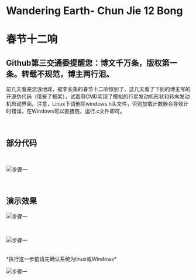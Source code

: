 # Wandering Earth- Chun Jie 12 Bong

# 春节十二响
## Github第三交通委提醒您：博文千万条，版权第一条。转载不规范，博主两行泪。


前几天看完流浪地球，被李长条的春节十二响惊到了，这几天看了下别的博主写的开源伪代码（借鉴了框架），试着用CMD实现了模拟的行星发动机形状和转向发动机启动界面。注意，Linux下请删除windows.h头文件，否则加载计数器会导致计时错误，在Windows可以直接跑，运行.c文件即可。


<br>

## 部分代码

<br>

![步骤一](https://img-blog.csdnimg.cn/20190220173310301.png)

<br>

## 演示效果


![步骤一](https://img-blog.csdnimg.cn/20190220173349970.png)

<br>

![步骤一](https://img-blog.csdnimg.cn/20190220173407504.png)

<br>
*执行这一步前请先确认系统为linux或Windows*


![步骤一](https://img-blog.csdnimg.cn/20190220173742139.png)

<br>
